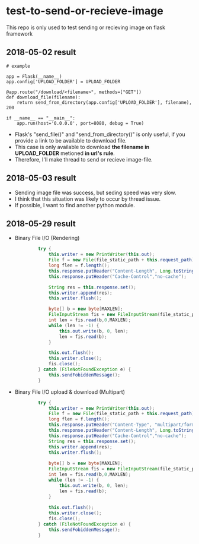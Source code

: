 # test-to-send-or-recieve-image
This repo is only used to test sending or recieving image on flask framework

## 2018-05-02 result

```
# example

app = Flask(__name__)
app.config['UPLOAD_FOLDER'] = UPLOAD_FOLDER

@app.route("/download/<filename>", methods=["GET"])
def download_file(filename):
    return send_from_directory(app.config['UPLOAD_FOLDER'], filename), 200
    
if __name__ == "__main__":
    app.run(host='0.0.0.0', port=8080, debug = True)
```


- Flask's "send_file()" and "send_from_directory()" is only useful, if you provide a link to be available to download file.
- This case is only available to download **the filename in UPLOAD_FOLDER** metioned **in url's rule**.
- Therefore, I'll make thread to send or recieve image-file.


## 2018-05-03 result
- Sending image file was success, but seding speed was very slow.
- I think that this situation was likely to occur by thread issue.
- If possible, I want to find another python module.


## 2018-05-29 result

- Binary File I/O (Rendering)

```java
            try {
                this.writer = new PrintWriter(this.out);
                File f = new File(file_static_path + this.request_path);
                long flen = f.length();
                this.response.putHeader("Content-Length", Long.toString(flen));
                this.response.putHeader("Cache-Control","no-cache");

                String res = this.response.set();
                this.writer.append(res);
                this.writer.flush();

                byte[] b = new byte[MAXLEN];
                FileInputStream fis = new FileInputStream(file_static_path + this.request_path);
                int len = fis.read(b,0,MAXLEN);
                while (len != -1) {
                    this.out.write(b, 0, len);
                    len = fis.read(b);
                }

                this.out.flush();
                this.writer.close();
                fis.close();
            } catch (FileNotFoundException e) {
                this.sendFobiddenMessage();
            }
```

- Binary File I/O upload & download (Multipart)

```java
            try {
                this.writer = new PrintWriter(this.out);
                File f = new File(file_static_path + this.request_path);
                long flen = f.length();
                this.response.putHeader("Content-Type", "multipart/form-data; boundary=december");
                this.response.putHeader("Content-Length", Long.toString(flen));
                this.response.putHeader("Cache-Control","no-cache");
                String res = this.response.set();
                this.writer.append(res);
                this.writer.flush();
                
                byte[] b = new byte[MAXLEN];
                FileInputStream fis = new FileInputStream(file_static_path + this.request_path);
                int len = fis.read(b,0,MAXLEN);
                while (len != -1) {
                    this.out.write(b, 0, len);
                    len = fis.read(b);
                }
                
                this.out.flush();
                this.writer.close();
                fis.close();
            } catch (FileNotFoundException e) {
                this.sendFobiddenMessage();
            }
```
